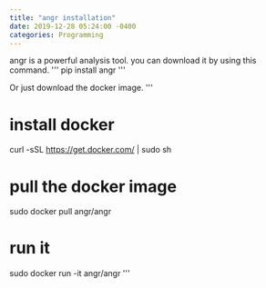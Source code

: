 ```yaml
---
title: "angr installation"
date: 2019-12-28 05:24:00 -0400
categories: Programming
---
```

angr is a powerful analysis tool.
you can download it by using this command.
'''
pip install angr
'''

Or just download the docker image.
'''
# install docker
curl -sSL https://get.docker.com/ | sudo sh

# pull the docker image
sudo docker pull angr/angr

# run it
sudo docker run -it angr/angr
'''
